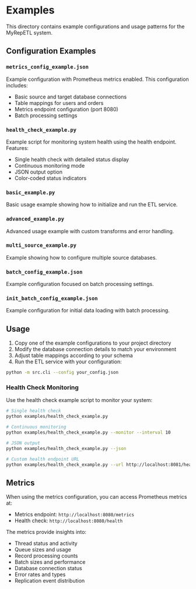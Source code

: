 # Examples

This directory contains example configurations and usage patterns for the MyRepETL system.

## Configuration Examples

### `metrics_config_example.json`
Example configuration with Prometheus metrics enabled. This configuration includes:
- Basic source and target database connections
- Table mappings for users and orders
- Metrics endpoint configuration (port 8080)
- Batch processing settings

### `health_check_example.py`
Example script for monitoring system health using the health endpoint. Features:
- Single health check with detailed status display
- Continuous monitoring mode
- JSON output option
- Color-coded status indicators

### `basic_example.py`
Basic usage example showing how to initialize and run the ETL service.

### `advanced_example.py`
Advanced usage example with custom transforms and error handling.

### `multi_source_example.py`
Example showing how to configure multiple source databases.

### `batch_config_example.json`
Example configuration focused on batch processing settings.

### `init_batch_config_example.json`
Example configuration for initial data loading with batch processing.

## Usage

1. Copy one of the example configurations to your project directory
2. Modify the database connection details to match your environment
3. Adjust table mappings according to your schema
4. Run the ETL service with your configuration:

```bash
python -m src.cli --config your_config.json
```

### Health Check Monitoring

Use the health check example script to monitor your system:

```bash
# Single health check
python examples/health_check_example.py

# Continuous monitoring
python examples/health_check_example.py --monitor --interval 10

# JSON output
python examples/health_check_example.py --json

# Custom health endpoint URL
python examples/health_check_example.py --url http://localhost:8081/health
```

## Metrics

When using the metrics configuration, you can access Prometheus metrics at:
- Metrics endpoint: `http://localhost:8080/metrics`
- Health check: `http://localhost:8080/health`

The metrics provide insights into:
- Thread status and activity
- Queue sizes and usage
- Record processing counts
- Batch sizes and performance
- Database connection status
- Error rates and types
- Replication event distribution
